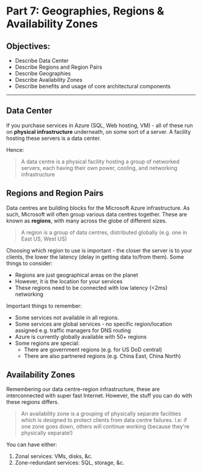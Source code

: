 # Part 7: Geographies, Regions & Availability Zones

## Objectives:
* Describe Data Center
* Describe Regions and Region Pairs
* Describe Geographies
* Describe Availability Zones
* Describe benefits and usage of core architectural components

---

## Data Center
If you purchase services in Azure (SQL, Web hosting, VM) - all of these run on **physical infrastructure** underneath, on some sort of a server. A facility hosting these servers is a data center.

Hence:
> A data centre is a physical facility hosting a group of networked servers, each having their own power, cooling, and networking infrastructure

## Regions and Region Pairs
Data centres are building blocks for the Microsoft Azure infrastructure. As such, Microsoft will often group various data centres together. These are known as **regions**, with many across the globe of different sizes.
> A region is a group of data centres, distributed globally (e.g. one in East US, West US)

Choosing which region to use is important - the closer the server is to your clients, the lower the latency (delay in getting data to/from them). Some things to consider:
* Regions are just geographical areas on the planet
* However, it is the location for your services
* These regions need to be connected with low latency (<2ms) networking

Important things to remember:
* Some services not available in all regions.
* Some services are global services - no specific region/location assigned e.g. traffic managers for DNS routing
* Azure is currently globally available with 50+ regions
* Some regions are special:
  * There are government regions (e.g. for US DoD central)
  * There are also partnered regions (e.g. China East, China North)

## Availability Zones
Remembering our data centre-region infrastructure, these are interconnected with super fast Internet. However, the stuff you can do with these regions differs.
> An availability zone is a grouping of physically separate facilities which is designed to protect clients from data centre failures. I.e: if one zone goes down, others will continue working (because they're physically separate!)

You can have either:
1. Zonal services: VMs, disks, &c.
2. Zone-redundant services: SQL, storage, &c.